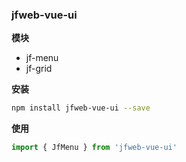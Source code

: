 ### jfweb-vue-ui

**模块**

- jf-menu
- jf-grid

**安装**

```bash
npm install jfweb-vue-ui --save
```

**使用**

```js
import { JfMenu } from 'jfweb-vue-ui'
```

